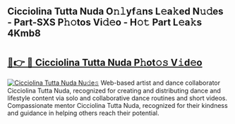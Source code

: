 ## Cicciolina Tutta Nuda O𝚗𝚕yf𝚊ns L𝚎a𝚔ed N𝚞𝚍es - Part-SXS P𝚑𝚘tos Vi𝚍𝚎o - H𝚘𝚝 Part L𝚎a𝚔s 4Kmb8

# <h2><a href="http://kf3z1tz.oniu.top/?m=Cicciolina+Tutta+Nuda">🔗👉 🔴 Cicciolina Tutta Nuda P𝚑ot𝚘𝚜 V𝚒d𝚎o</a></h2>

[![Cicciolina Tutta Nuda Nu𝚍e𝚜](https://i.imgur.com/0qMVB7G.gif)](http://kf3z1tz.oniu.top/?m=Cicciolina+Tutta+Nuda)
Web-based artist and dance collaborator Cicciolina Tutta Nuda, recognized for creating and distributing dance and lifestyle content via solo and collaborative dance routines and short videos. Compassionate mentor Cicciolina Tutta Nuda, recognized for their kindness and guidance in helping others reach their potential.  
